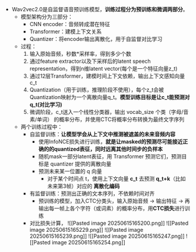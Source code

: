 - Wav2vec2.0是自监督语音预训练模型，**训练过程分为预训练和微调两部分**。
	- 模型架构分为三部分：
		- CNN encoder：音频转成潜在特征
		- Transformer：建模上下文关系
		- Quantizer：将encoder输出离散化，用于自监督对比学习
	- 过程：
		1. 输入原始音频，秒数$*$采样率，得到多少个数
		2. 通过feature extractor以及下采样后的latent speech representation，得到n维latent vector(每个是一个特征向量z_t)
		3. 通过12层Transformer，建模时间上下文依赖，输出上下文感知向量c_t
		4. Quantization（用于训练，推理阶段不使用），每个z_t会被Quantization映射为一个离散向量q_t。**模型训练目标是让c_t能预测对q_t(对比学习)**
		5. 微调阶段，c_t送入一个线性分类器，输出 vocab_size 个类（字母/音素/单词） 的概率分布，并使用CTC将概率分布转换为最终文字序列
	- 两个训练过程中：
		- 自监督训练：**让模型学会从上下文中推测被遮盖的未来音频内容**
			- 使用InfoNCE损失进行训练，**就是让masked的预测尽可能接近正确的的quantized表征，同时远离其他时间步的负样本**
			- 随机mask一部分latent表征，用 Transformer 预测它们，预测目标是 quantizer 提供的离散向量
			- 预测未来某一位置的 q 向量
				- 对于某个时间点 t，使用上下文向量 **c_t** 去预测 **q_t+k**（比如未来第3帧）对应的 **离散化编码**
		- 有监督训练：预测出正确的文本序列，不依赖时间对齐
			- 预训练的模型，加入CTC分类头，输入原始音频 → 输出特征 → 再输出每一帧上各个字符（或词素）的概率分布，用**CTC损失**进行训练
		- 对比损失计算，
			  ![[Pasted image 20250615165200.png]]
			  ![[Pasted image 20250615165229.png]]
			  ![[Pasted image 20250615165239.png]]
			  ![[Pasted image 20250615165247.png]]
			  ![[Pasted image 20250615165254.png]]
	